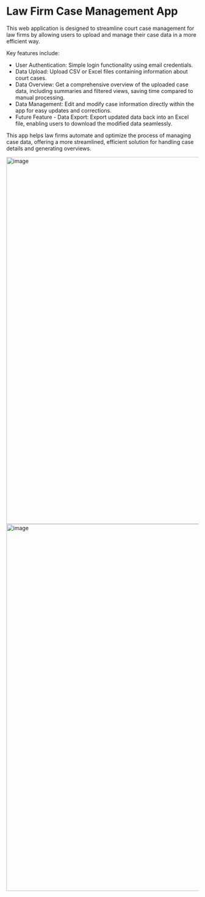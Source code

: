 # Law Firm Case Management App

This web application is designed to streamline court case management for law firms by allowing users to upload and manage their case data in a more efficient way.

Key features include:

- User Authentication: Simple login functionality using email credentials.
- Data Upload: Upload CSV or Excel files containing information about court cases.
- Data Overview: Get a comprehensive overview of the uploaded case data, including summaries and filtered views, saving time compared to manual processing.
- Data Management: Edit and modify case information directly within the app for easy updates and corrections.
- Future Feature - Data Export: Export updated data back into an Excel file, enabling users to download the modified data seamlessly.

This app helps law firms automate and optimize the process of managing case data, offering a more streamlined, efficient solution for handling case details and generating overviews.

<img width="959" alt="image" src="https://github.com/user-attachments/assets/b8f31187-b6c1-47bd-9e10-c346858b8454">
<img width="959" alt="image" src="https://github.com/user-attachments/assets/430b7828-b506-4269-b680-42aa5c39e8b1">
